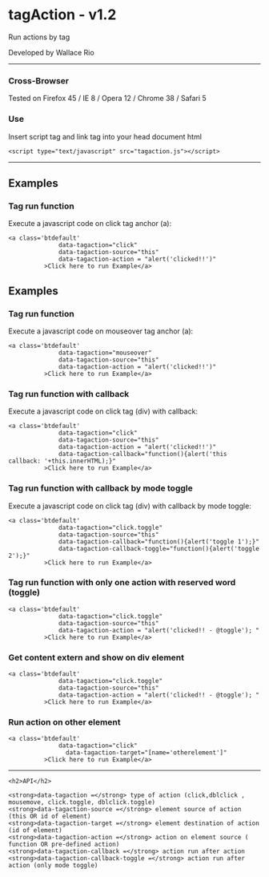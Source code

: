 <h1>tagAction - v1.2</h1>
Run actions by tag
<p>Developed by Wallace Rio <wallrio@gmail.com></p>
<hr>

<h3>Cross-Browser</h3>
<p>Tested on Firefox 45 / IE 8 / Opera 12 / Chrome 38 / Safari 5</p>

<h3>Use</h3>
<p>Insert script tag and link tag into your head document html</p>

	<script type="text/javascript" src="tagaction.js"></script>



<hr>

<h2>Examples</h2>

<h3>Tag run function</h3>
<p>Execute a javascript code on click tag anchor (a):</p>
    
    <a class='btdefault' 
                  data-tagaction="click" 
                  data-tagaction-source="this"         
                  data-tagaction-action = "alert('clicked!!')"            
              >Click here to run Example</a>





<h2>Examples</h2>

<h3>Tag run function</h3>
<p>Execute a javascript code on mouseover tag anchor (a):</p>
  
    <a class='btdefault' 
                  data-tagaction="mouseover" 
                  data-tagaction-source="this"         
                  data-tagaction-action = "alert('clicked!!')"            
              >Click here to run Example</a>






<h3>Tag run function with callback</h3>
<p>Execute a javascript code on click tag (div) with callback:</p>

    <a class='btdefault' 
                  data-tagaction="click" 
                  data-tagaction-source="this"         
                  data-tagaction-action = "alert('clicked!!')"    
                  data-tagaction-callback="function(){alert('this callback: '+this.innerHTML);}"         
              >Click here to run Example</a>







<h3>Tag run function with callback by mode toggle</h3>
<p>Execute a javascript code on click tag (div) with callback by mode toggle:</p>

    <a class='btdefault' 
                  data-tagaction="click.toggle" 
                  data-tagaction-source="this"                       
                  data-tagaction-callback="function(){alert('toggle 1');}"                  
                  data-tagaction-callback-toggle="function(){alert('toggle 2');}"            
              >Click here to run Example</a>







<h3>Tag run function with only one action with reserved word (toggle)</h3>
<p></p>

    <a class='btdefault' 
                  data-tagaction="click.toggle" 
                  data-tagaction-source="this"         
                  data-tagaction-action = "alert('clicked!! - @toggle'); "             
              >Click here to run Example</a>






<h3>Get content extern and show on div element</h3>
<p></p>
  
    <a class='btdefault' 
                  data-tagaction="click.toggle" 
                  data-tagaction-source="this"         
                  data-tagaction-action = "alert('clicked!! - @toggle'); "             
              >Click here to run Example</a>








<h3>Run action on other element</h3>
<p></p>

    <a class='btdefault' 
                  data-tagaction="click"           
                    data-tagaction-target="[name='otherelement']"                
              >Click here to run Example</a>



<hr>

    <h2>API</h2>

    <strong>data-tagaction =</strong> type of action (click,dblclick , mousemove, click.toggle, dblclick.toggle)
    <strong>data-tagaction-source =</strong> element source of action (this OR id of element)
    <strong>data-tagaction-target =</strong> element destination of action (id of element)
    <strong>data-tagaction-action =</strong> action on element source ( function OR pre-defined action)
    <strong>data-tagaction-callback =</strong> action run after action
    <strong>data-tagaction-callback-toggle =</strong> action run after action (only mode toggle)
